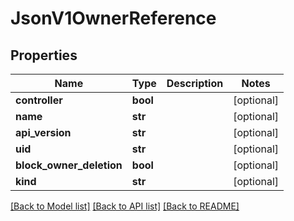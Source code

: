 # JsonV1OwnerReference


## Properties
Name | Type | Description | Notes
------------ | ------------- | ------------- | -------------
**controller** | **bool** |  | [optional] 
**name** | **str** |  | [optional] 
**api_version** | **str** |  | [optional] 
**uid** | **str** |  | [optional] 
**block_owner_deletion** | **bool** |  | [optional] 
**kind** | **str** |  | [optional] 

[[Back to Model list]](../README.md#documentation-for-models) [[Back to API list]](../README.md#documentation-for-api-endpoints) [[Back to README]](../README.md)


